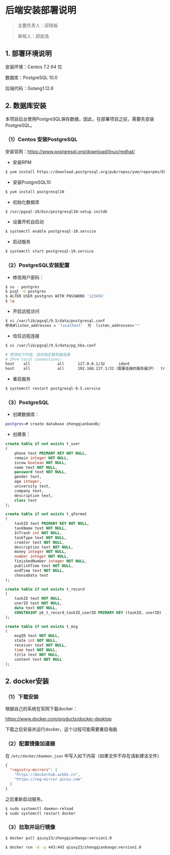 # 后端安装部署说明

> 主要负责人：邱晓裕
>
> 审核人：邱奕浩

## 1. 部署环境说明

安装环境：Centos 7.2 64 位

数据库：PostgreSQL 10.0

后端代码：Golang1.12.6

## 2. 数据库安装

本项目后台使用PostgreSQL保存数据，因此，在部署项目之前，需要先安装PostgreSQL。

### （1）Centos 安装PostgreSQL

安装官网：https://www.postgresql.org/download/linux/redhat/

* 安装RPM

```bash
$ yum install https://download.postgresql.org/pub/repos/yum/reporpms/EL-7-x86_64/pgdg-redhat-repo-latest.noarch.rpm
```

* 安装PostgreSQL10

```bash
$ yum install postgresql10
```

* 初始化数据库

```bash
$ /usr/pgsql-10/bin/postgresql10-setup initdb
```

* 设置开机自启动

```bash
$ systemctl enable postgresql-10.service
```

* 启动服务

```bash
$ systemctl start postgresql-10.service
```

### （2）PostgreSQL安装配置

* 修改用户密码：

```bash
$ su - postgres
$ psql -U postgres
$ ALTER USER postgres WITH PASSWORD '123456'
$ \q
```

* 开启远程访问

```bash
$ vi /var/lib/pgsql/9.5/data/postgresql.conf
修改#listen_addresses = 'localhost'  为  listen_addresses='*'
```

* 信任远程连接

```bash
$ vi /var/lib/pgsql/9.5/data/pg_hba.conf

# 修改如下内容，信任指定服务器连接
# IPv4 local connections:
host    all            all      127.0.0.1/32      ident
host    all            all      192.168.137.1/32（需要连接的服务器IP）  trust
```

* 重启服务

```bash
$ systemctl restart postgresql-9.5.service
```

### （3）PostgreSQL 

* 创建数据库：

```bash
postgres=# create database zhengqianbaodb;
```

* 创建表：

```sql
create table if not exists t_user
(
    phone text PRIMARY KEY NOT NULL,
    remain integer NOT NULL,
    iscow boolean NOT NULL,
    name text NOT NULL,
    password text NOT NULL,
    gender text,
    age integer,
    university text,
    company text,
    description text,
    class text
);

create table if not exists t_qformat
(
	taskID text PRIMARY KEY NOT NULL,
	taskName text NOT NULL,
	InTrash int NOT NULL,
	taskType text NOT NULL,
	creator text NOT NULL,
	description text NOT NULL,
	money integer NOT NULL,
	number integer NOT NULL,
	finishedNumber integer NOT NULL,
	publishTime text NOT NULL,
	endTime text NOT NULL,
	chooseData text
);

create table if not exists t_record
(
    taskID text NOT NULL,
    userID text NOT NULL,
    data text NOT NULL,
    CONSTRAINT pk_t_record_taskID_userID PRIMARY KEY (taskID, userID)
);

create table if not exists t_msg
(
	msgID text NOT NULL,
	state int NOT NULL,
	receiver text NOT NULL,
	time text NOT NULL,
	title text NOT NULL,
	content text NOT NULL
);

```

## 2. docker安装

### （1）下载安装

根据自己的系统在官网下载docker：

https://www.docker.com/products/docker-desktop

下载之后安装并运行docker，这个过程可能需要重启电脑

### （2）配置镜像加速器

在 `/etc/docker/daemon.json` 中写入如下内容（如果文件不存在请新建该文件）

```json
{
  "registry-mirrors": [
    "https://dockerhub.azk8s.cn",
    "https://reg-mirror.qiniu.com"
  ]
}
```

之后重新启动服务。

```bash
$ sudo systemctl daemon-reload
$ sudo systemctl restart docker
```

### （3）拉取并运行镜像

```bash
$ docker pull qiuxy23/zhengqianbaogo:version1.0
```

```bash
$ docker run -d -p 443:443 qiuxy23/zhengqianbaogo:version1.0
```